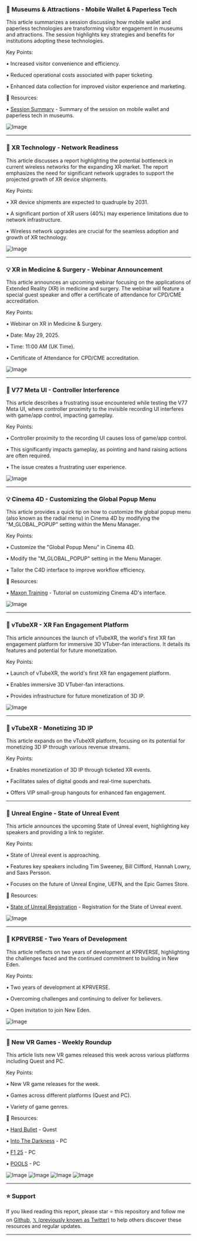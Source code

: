 ### 🤖 Museums & Attractions - Mobile Wallet & Paperless Tech

This article summarizes a session discussing how mobile wallet and paperless technologies are transforming visitor engagement in museums and attractions.  The session highlights key strategies and benefits for institutions adopting these technologies.

Key Points:

• Increased visitor convenience and efficiency.

• Reduced operational costs associated with paper ticketing.

• Enhanced data collection for improved visitor experience and marketing.


🔗 Resources:

• [Session Summary](https://bit.ly/4mEYPVs) - Summary of the session on mobile wallet and paperless tech in museums.

![Image](https://pbs.twimg.com/media/Gr9nzb5X0AAueI0?format=jpg&name=small)


---

### 🤖 XR Technology - Network Readiness

This article discusses a report highlighting the potential bottleneck in current wireless networks for the expanding XR market.  The report emphasizes the need for significant network upgrades to support the projected growth of XR device shipments.

Key Points:

• XR device shipments are expected to quadruple by 2031.

• A significant portion of XR users (40%) may experience limitations due to network infrastructure.

• Wireless network upgrades are crucial for the seamless adoption and growth of XR technology.


![Image](https://pbs.twimg.com/media/Gr9noSXWoAAnJ9Y?format=jpg&name=small)


---

### 💡 XR in Medicine & Surgery - Webinar Announcement

This article announces an upcoming webinar focusing on the applications of Extended Reality (XR) in medicine and surgery.  The webinar will feature a special guest speaker and offer a certificate of attendance for CPD/CME accreditation.

Key Points:

• Webinar on XR in Medicine & Surgery.

• Date: May 29, 2025.

• Time: 11:00 AM (UK Time).

• Certificate of Attendance for CPD/CME accreditation.


![Image](https://pbs.twimg.com/media/Gr9Kh5RXcAAR3oi?format=jpg&name=small)


---

### 🤖 V77 Meta UI - Controller Interference

This article describes a frustrating issue encountered while testing the V77 Meta UI, where controller proximity to the invisible recording UI interferes with game/app control, impacting gameplay.

Key Points:

• Controller proximity to the recording UI causes loss of game/app control.

• This significantly impacts gameplay, as pointing and hand raising actions are often required.

• The issue creates a frustrating user experience.


![Image](https://pbs.twimg.com/amplify_video_thumb/1927329863112798208/img/KvLm5pZwPWQpDt52.jpg)


---

### 💡 Cinema 4D - Customizing the Global Popup Menu

This article provides a quick tip on how to customize the global popup menu (also known as the radial menu) in Cinema 4D by modifying the "M_GLOBAL_POPUP" setting within the Menu Manager.

Key Points:

• Customize the "Global Popup Menu" in Cinema 4D.

• Modify the "M_GLOBAL_POPUP" setting in the Menu Manager.

• Tailor the C4D interface to improve workflow efficiency.


🔗 Resources:

• [Maxon Training](http://maxonvfx.com/MaxonTraining) -  Tutorial on customizing Cinema 4D's interface.

![Image](https://pbs.twimg.com/media/Gr9J1MEWUAAWaGK.jpg)


---

### 🚀 vTubeXR - XR Fan Engagement Platform

This article announces the launch of vTubeXR, the world's first XR fan engagement platform for immersive 3D VTuber-fan interactions. It details its features and potential for future monetization.

Key Points:

• Launch of vTubeXR, the world's first XR fan engagement platform.

• Enables immersive 3D VTuber-fan interactions.

• Provides infrastructure for future monetization of 3D IP.


![Image](https://pbs.twimg.com/media/Gr8B3DxWYAAcqSh?format=jpg&name=small)


---

### 🚀 vTubeXR - Monetizing 3D IP

This article expands on the vTubeXR platform, focusing on its potential for monetizing 3D IP through various revenue streams.

Key Points:

• Enables monetization of 3D IP through ticketed XR events.

• Facilitates sales of digital goods and real-time superchats.

• Offers VIP small-group hangouts for enhanced fan engagement.


---

### 🚀 Unreal Engine - State of Unreal Event

This article announces the upcoming State of Unreal event, highlighting key speakers and providing a link to register.

Key Points:

• State of Unreal event is approaching.

• Features key speakers including Tim Sweeney, Bill Clifford, Hannah Lowry, and Saxs Persson.

• Focuses on the future of Unreal Engine, UEFN, and the Epic Games Store.


🔗 Resources:

• [State of Unreal Registration](https://epic.gm/unreal-fest-orlando-2025) - Registration for the State of Unreal event.

![Image](https://pbs.twimg.com/media/Gr4xe8lWkAAwg4p.jpg)


---

### 🤖 KPRVERSE - Two Years of Development

This article reflects on two years of development at KPRVERSE, highlighting the challenges faced and the continued commitment to building in New Eden.

Key Points:

• Two years of development at KPRVERSE.

• Overcoming challenges and continuing to deliver for believers.

• Open invitation to join New Eden.


![Image](https://pbs.twimg.com/media/Gr4KCj_WoAA-Ii6?format=jpg&name=small)


---

### 🚀 New VR Games - Weekly Roundup

This article lists new VR games released this week across various platforms including Quest and PC.

Key Points:

• New VR game releases for the week.

• Games across different platforms (Quest and PC).

• Variety of game genres.


🔗 Resources:

• [Hard Bullet](https://buff.ly/KtNJ7uX) - Quest

• [Into The Darkness](https://buff.ly/bDRs4Ql) - PC

• [F1 25](https://buff.ly/7ozie3I) - PC

• [POOLS](https://buff.ly/2iziIPn) - PC

![Image](https://pbs.twimg.com/media/Gr4IZ2sWsAAxZO1?format=jpg&name=360x360)
![Image](https://pbs.twimg.com/media/Gr4IZ1yXYAAYbno?format=jpg&name=360x360)
![Image](https://pbs.twimg.com/media/Gr4IZ0dXAAEK35V?format=jpg&name=360x360)
![Image](https://pbs.twimg.com/media/Gr4IZ1RXoAAg6nf?format=jpg&name=360x360)


---

### ⭐️ Support

If you liked reading this report, please star ⭐️ this repository and follow me on [Github](https://github.com/Drix10), [𝕏 (previously known as Twitter)](https://x.com/DRIX_10_) to help others discover these resources and regular updates.

---